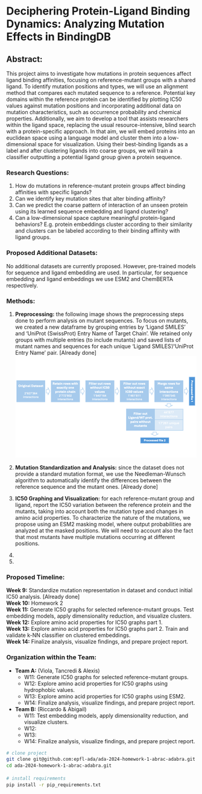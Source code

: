 
# Deciphering Protein-Ligand Binding Dynamics: Analyzing Mutation Effects in BindingDB

## Abstract:
This project aims to investigate how mutations in protein sequences affect ligand binding affinities, focusing on reference-mutant groups with a shared ligand. To identify mutation positions and types, we will use an alignment method that compares each mutated sequence to a reference. Potential key domains within the reference protein can be identified by plotting IC50 values against mutation positions and incorporating additional data on mutation characteristics, such as occurrence probability and chemical properties.
Additionally, we aim to develop a tool that assists researchers within the ligand space, replacing the usual resource-intensive, blind search with a protein-specific approach. In that aim, we will embed proteins into an euclidean space using a language model and cluster them into a low-dimensional space for visualization. Using their best-binding ligands as a label and after clustering ligands into coarse groups, we will train a classifier outputting a potential ligand group given a protein sequence.

### Research Questions:

1) How do mutations in reference-mutant protein groups affect binding affinities with specific ligands?  
2) Can we identify key mutation sites that alter binding affinity?  
3) Can we predict the coarse pattern of interaction of an unseen protein using its learned sequence embedding and ligand clustering?  
4) Can a low-dimensional space capture meaningful protein-ligand behaviors? E.g. protein embeddings cluster according to their similarity and clusters can be labeled according to their binding affinity with ligand groups.  

### Proposed Additional Datasets:
No additional datasets are currently proposed. However, pre-trained models for sequence and ligand embedding are used. In particular, for sequence embedding and ligand embeddings we use ESM2 and ChemBERTA respectively.

### Methods:
1) **Preprocessing:** the following image shows the preprocessing steps done to perform analysis on mutant sequences. To focus on mutants, we created a new dataframe by grouping entries by ‘Ligand SMILES’ and ‘UniProt (SwissProt) Entry Name of Target Chain’. We retained only groups with multiple entries (to include mutants) and saved lists of mutant names and sequences for each unique ‘Ligand SMILES’/‘UniProt Entry Name’ pair. [Already done]
![Data Processing](images/ada_data_processing_pipeline.png)

2) **Mutation Standardization and Analysis:** since the dataset does not provide a standard mutation format, we use the Needleman-Wunsch algorithm to automatically identify the differences between the reference sequence and the mutant ones. [Already done]  
3) **IC50 Graphing and Visualization:** for each reference-mutant group and ligand, report the IC50 variation between the reference protein and the mutants, taking into account both the mutation type and changes in amino acid properties. To characterize the nature of the mutations, we propose using an ESM2 masking model, where output probabilities are analyzed at the masked positions. We will need to account also the fact that most mutants have multiple mutations occurring at different positions.  
4) 
5) 

### Proposed Timeline:
**Week 9:** Standardize mutation representation in dataset and conduct initial IC50 analysis. [Already done]  
**Week 10:** Homework 2  
**Week 11:** Generate IC50 graphs for selected reference-mutant groups. Test embedding models, apply dimensionality reduction, and visualize clusters.  
**Week 12:** Explore amino acid properties for IC50 graphs part 1.   
**Week 13:** Explore amino acid properties for IC50 graphs part 2. Train and validate k-NN classifier on clustered embeddings.  
**Week 14:** Finalize analysis, visualize findings, and prepare project report.  

### Organization within the Team:
- **Team A:** (Viola, Tancredi & Alexis)
   - W11: Generate IC50 graphs for selected reference-mutant groups.  
   - W12: Explore amino acid properties for IC50 graphs using hydrophobic values.  
   - W13: Explore amino acid properties for IC50 graphs using ESM2.  
   - W14: Finalize analysis, visualize findings, and prepare project report.  
- **Team B:** (Riccardo & Abigail)  
   - W11: Test embedding models, apply dimensionality reduction, and visualize clusters.  
   - W12: 
   - W13:
   - W14: Finalize analysis, visualize findings, and prepare project report.  



```bash
# clone project
git clone git@github.com:epfl-ada/ada-2024-homework-1-abrac-adabra.git
cd ada-2024-homework-1-abrac-adabra.git

# install requirements
pip install -r pip_requirements.txt
```

